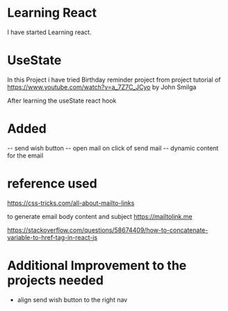 # Learning React

I have started Learning react.

# UseState

In this Project i have tried Birthday reminder project from project tutorial of
https://www.youtube.com/watch?v=a_7Z7C_JCyo
by John Smilga

After learning the useState react hook

# Added

-- send wish button
-- open mail on click of send mail
-- dynamic content for the email

# reference used

https://css-tricks.com/all-about-mailto-links

to generate email body content and subject
https://mailtolink.me

https://stackoverflow.com/questions/58674409/how-to-concatenate-variable-to-href-tag-in-react-js

# Additional Improvement to the projects needed

- align send wish button to the right nav
